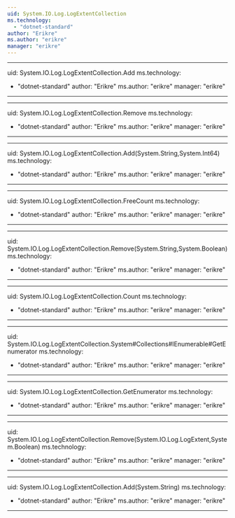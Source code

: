 ```yaml
---
uid: System.IO.Log.LogExtentCollection
ms.technology: 
  - "dotnet-standard"
author: "Erikre"
ms.author: "erikre"
manager: "erikre"
---
```


---
uid: System.IO.Log.LogExtentCollection.Add
ms.technology: 
  - "dotnet-standard"
author: "Erikre"
ms.author: "erikre"
manager: "erikre"
---

---
uid: System.IO.Log.LogExtentCollection.Remove
ms.technology: 
  - "dotnet-standard"
author: "Erikre"
ms.author: "erikre"
manager: "erikre"
---

---
uid: System.IO.Log.LogExtentCollection.Add(System.String,System.Int64)
ms.technology: 
  - "dotnet-standard"
author: "Erikre"
ms.author: "erikre"
manager: "erikre"
---

---
uid: System.IO.Log.LogExtentCollection.FreeCount
ms.technology: 
  - "dotnet-standard"
author: "Erikre"
ms.author: "erikre"
manager: "erikre"
---

---
uid: System.IO.Log.LogExtentCollection.Remove(System.String,System.Boolean)
ms.technology: 
  - "dotnet-standard"
author: "Erikre"
ms.author: "erikre"
manager: "erikre"
---

---
uid: System.IO.Log.LogExtentCollection.Count
ms.technology: 
  - "dotnet-standard"
author: "Erikre"
ms.author: "erikre"
manager: "erikre"
---

---
uid: System.IO.Log.LogExtentCollection.System#Collections#IEnumerable#GetEnumerator
ms.technology: 
  - "dotnet-standard"
author: "Erikre"
ms.author: "erikre"
manager: "erikre"
---

---
uid: System.IO.Log.LogExtentCollection.GetEnumerator
ms.technology: 
  - "dotnet-standard"
author: "Erikre"
ms.author: "erikre"
manager: "erikre"
---

---
uid: System.IO.Log.LogExtentCollection.Remove(System.IO.Log.LogExtent,System.Boolean)
ms.technology: 
  - "dotnet-standard"
author: "Erikre"
ms.author: "erikre"
manager: "erikre"
---

---
uid: System.IO.Log.LogExtentCollection.Add(System.String)
ms.technology: 
  - "dotnet-standard"
author: "Erikre"
ms.author: "erikre"
manager: "erikre"
---

